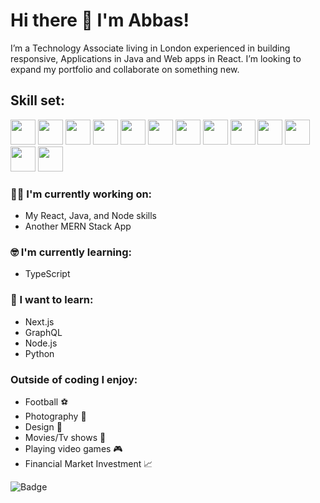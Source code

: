 # Hi there 👋 I'm Abbas!

I’m a Technology Associate living in London experienced in building responsive, Applications in Java and Web apps in React. I’m looking to expand my portfolio and collaborate on something new.

## Skill set:

<p align="left">

<img src="https://cdn.jsdelivr.net/gh/devicons/devicon/icons/react/react-original.svg" height="auto" width="40" />

<img src="https://cdn.jsdelivr.net/gh/devicons/devicon/icons/firebase/firebase-plain.svg" height="auto" width="40"/>
 
<img src="https://cdn.jsdelivr.net/gh/devicons/devicon/icons/html5/html5-original.svg" height="auto" width="40"/>

<img src="https://cdn.jsdelivr.net/gh/devicons/devicon/icons/css3/css3-original.svg" height="auto" width="40"/>
          
          
<img src="https://cdn.jsdelivr.net/gh/devicons/devicon/icons/javascript/javascript-original.svg" height="auto" width="40"/>

<img src="https://cdn.jsdelivr.net/gh/devicons/devicon/icons/vscode/vscode-original.svg" height="auto" width="40"/>

<img src="https://cdn.jsdelivr.net/gh/devicons/devicon/icons/redux/redux-original.svg" height="auto" width="40" />
  
<img src="https://cdn.jsdelivr.net/gh/devicons/devicon/icons/github/github-original.svg" height="auto" width="40" />
          

<img src="https://cdn.jsdelivr.net/gh/devicons/devicon/icons/java/java-original.svg" height="auto" width="40" />

<img src="https://cdn.jsdelivr.net/gh/devicons/devicon/icons/python/python-original.svg" height="auto" width="40" />


<img src="https://cdn.jsdelivr.net/gh/devicons/devicon/icons/android/android-original.svg" height="auto" width="40" />

<img src="https://cdn.jsdelivr.net/gh/devicons/devicon/icons/photoshop/photoshop-plain.svg" height="auto" width="40"/>
 
 
  

<img src="https://cdn.jsdelivr.net/gh/devicons/devicon/icons/illustrator/illustrator-plain.svg" height="auto" width="40" />
         
</p>

### :technologist: I'm currently working on:

- My React, Java, and Node skills
- Another MERN Stack App

### :nerd_face: I'm currently learning:

- TypeScript

### :thinking: I want to learn:

- Next.js
- GraphQL
- Node.js
- Python

### Outside of coding I enjoy:

- Football ⚽
- Photography 📸
- Design 🎨
- Movies/Tv shows 🎥
- Playing video games 🎮
- Financial Market Investment 📈




![Badge](https://visitor-counter-badge.vercel.app/api/Amerali7/Amerali7)
